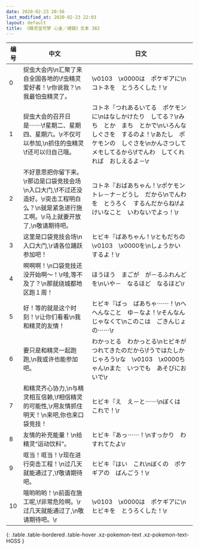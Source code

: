 ```yaml
---
date: 2020-02-23 20:56
last_modified_at: 2020-02-23 22:03
layout: default
title: 《精灵宝可梦 心金／魂银》文本 382
---
```

| 编号 | 中文 | 日文 |
| ---- | ---- | ---- |
| 0 | 捉虫大会内\n汇聚了来自全国各地的\f虫精灵爱好者！\r你说我？\n我最怕虫精灵了。 | \v0103　\x0000は　ポケギアに\nコトネを　とうろくした！\r |
| 1 | 捉虫大会的召开日是⋯⋯\f星期二、星期四、星期六。\r不仅可以参加,\n抓住的虫精灵\f还可以归自己哦。 | コトネ『つれあるいてる　ポケモンに\nはなしかけたり　してる？\rみち　とか　まち　とかで\nいろんな　しぐさを　するのよ！\rあたし　ポケモンの　しぐさを\nかんさつして　メモしてるから\fでんわ　してくれれば　おしえるよ－\r |
| 2 | 不好意思把你留下来。\r那边是口袋竞技会场\n入口大门,\f不过还没造好。\r突击工程明白么？\n就是紧急进行施工啊。\r马上就要开放了,\n敬请期待吧。 | コトネ『おばあちゃん！\rポケモントレ－ナ－どうし　だから\nでんわを　とうろく　するんだからね\fよけいなこと　いわないでよっ！\r |
| 3 | 这里是口袋竞技会场\n入口大门,\r请各位踊跃参加吧！ | ヒビキ『ばあちゃん！\rともだちの　\v0103　\x0000を\nしょうかい　するよ！\r |
| 4 | 啊啊啊！\n口袋竞技还没开始啊～！\r哇,等不及了？\n那就绕城都地区跑１周！ | ほうほう　まごが　が－るふれんどを\nいや－　なるほど　なるほど\r |
| 5 | 好！等的就是这个时刻！\r让你们看看\n我和精灵的友情！ | ヒビキ『ばっ　ばあちゃ⋯⋯！\nへ　へんなこと　ゆ－なよ！\rそんなんじゃなくて\nこのこは　ごきんじょの⋯⋯\r |
| 6 | 要只是和精灵一起跑跑,\n我或许也能参加吧。 | わかっとる　わかっとる\nヒビキが　つれてきたのだから\fうではたしか　じゃろう\rな　\v0103　\x0000ちゃん\nまた　いつでも　あそびにおいで\r |
| 7 | 和精灵齐心协力,\n与精灵相互信赖,\f相信精灵的可能性,\r用友情抓住明天！\n来吧,你也来口袋竞技！ | ヒビキ『え　え－と⋯⋯\nぼくは　これで！\r |
| 8 | 友情的补充能量！\n给精灵“运动饮料”。 | ヒビキ『あっ⋯⋯！\nすっかり　わすれてたよ\r |
| 9 | 哐当！哐当！\r现在进行突击工程！\n过几天就能通过了,\f敬请期待吧。 | ヒビキ『はい　これ\nぼくの　ポケギアの　ばんごう！\r |
| 10 | 哦哟哟哟！\n前面在施工呢,\f非常危险啊。\r过几天就能通过了,\n敬请期待吧。\r | \v0103　\x0000は　ポケギアに\nヒビキを　とうろくした！\r |
{: .table .table-bordered .table-hover .xz-pokemon-text .xz-pokemon-text-HGSS }